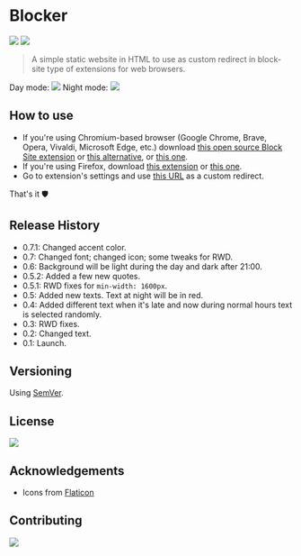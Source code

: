 # Blocker

![](https://img.shields.io/uptimerobot/status/m789902285-b45150086e5f4af74538608a)
![](https://img.shields.io/badge/browser-Chromium%20%7C%20Firefox-blue)

> A simple static website in HTML to use as custom redirect in block-site type of extensions for web browsers.

Day mode:
![](https://user-images.githubusercontent.com/6877391/144022312-80ee318c-c9c5-4fc6-9863-c44f703de8cf.png)
Night mode:
![](https://user-images.githubusercontent.com/6877391/144024897-fdf0222e-bfe9-4a4d-b8da-b7fd531f7f1e.png)

## How to use

- If you're using Chromium-based browser (Google Chrome, Brave, Opera, Vivaldi, Microsoft Edge, etc.) download [this open source Block Site extension](https://chrome.google.com/webstore/detail/block-site/lebiggkccaodkkmjeimmbogdedcpnmfb) or [this alternative](https://chrome.google.com/webstore/detail/block-site-website-blocke/eiimnmioipafcokbfikbljfdeojpcgbh), or [this one](https://chrome.google.com/webstore/detail/block-site/nkedbnokglppcmiencngilkkhhnpcfjb).
- If you're using Firefox, download [this extension](https://addons.mozilla.org/en-US/firefox/addon/block-website/) or [this one](https://addons.mozilla.org/en-US/firefox/addon/blocksite/).
- Go to extension's settings and use [this URL](https://vardecab.github.io/blocker/blocker.html) as a custom redirect.

That's it 🛡

## Release History

- 0.7.1: Changed accent color.
- 0.7: Changed font; changed icon; some tweaks for RWD.
- 0.6: Background will be light during the day and dark after 21:00.
- 0.5.2: Added a few new quotes.
- 0.5.1: RWD fixes for `min-width: 1600px`.
- 0.5: Added new texts. Text at night will be in red.
- 0.4: Added different text when it's late and now during normal hours text is selected randomly.
- 0.3: RWD fixes.
- 0.2: Changed text.
- 0.1: Launch.

## Versioning

Using [SemVer](http://semver.org/).

## License

![](https://img.shields.io/github/license/vardecab/blocker)

## Acknowledgements

- Icons from [Flaticon](https://www.flaticon.com/)

## Contributing

![](https://img.shields.io/github/issues/vardecab/blocker)
